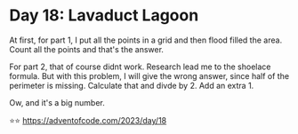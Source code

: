 # Day 18: Lavaduct Lagoon

At first, for part 1, I put all the points in a grid and then flood filled the
area. Count all the points and that's the answer. 

For part 2, that of course didnt work. Research lead me to the shoelace formula.
But with this problem, I will give the wrong answer, since half of the perimeter
is missing. Calculate that and divde by 2. Add an extra 1.

Ow, and it's a big number.


⭐️⭐️ https://adventofcode.com/2023/day/18
